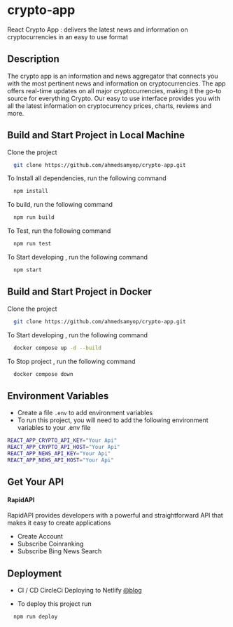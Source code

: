 # crypto-app

React Crypto App : delivers the latest news and information on cryptocurrencies in an easy to use format

## Description

The crypto app is an information and news aggregator that connects you with the most pertinent news and information on cryptocurrencies. The app offers real-time updates on all major cryptocurrencies, making it the go-to source for everything Crypto. Our easy to use interface provides you with all the latest information on cryptocurrency prices, charts, reviews and more.

## Build and Start Project in Local Machine

Clone the project

```bash
  git clone https://github.com/ahmedsamyop/crypto-app.git
```

To Install all dependencies, run the following command

```bash
  npm install
```

To build, run the following command

```bash
  npm run build
```

To Test, run the following command

```bash
  npm run test
```

To Start developing , run the following command

```bash
  npm start
```

## Build and Start Project in Docker

Clone the project

```bash
  git clone https://github.com/ahmedsamyop/crypto-app.git
```

To Start developing , run the following command

```bash
  docker compose up -d --build
```

To Stop project , run the following command

```bash
  docker compose down
```

## Environment Variables

- Create a file `.env` to add environment variables
- To run this project, you will need to add the following environment variables to your .env file

```bash
REACT_APP_CRYPTO_API_KEY="Your Api"
REACT_APP_CRYPTO_API_HOST="Your Api"
REACT_APP_NEWS_API_KEY="Your Api"
REACT_APP_NEWS_API_HOST="Your Api"
```

## Get Your API

#### RapidAPI

RapidAPI provides developers with a powerful and straightforward API that makes it easy to create applications

- Create Account
- Subscribe Coinranking
- Subscribe Bing News Search

## Deployment

- CI / CD CircleCi Deploying to Netlify [@blog](https://circleci.com/blog/react-netlify-deploy/)

- To deploy this project run

```bash
  npm run deploy
```
